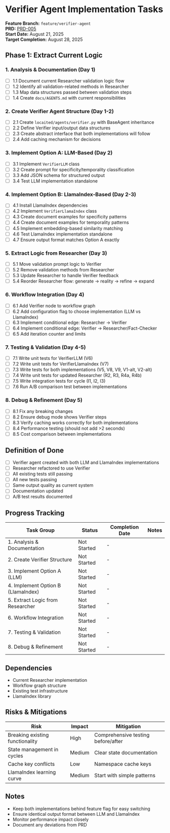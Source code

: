 # Verifier Agent Implementation Tasks

**Feature Branch:** `feature/verifier-agent`  
**PRD:** [PRD-005](prd_005_verifier_agent.md)  
**Start Date:** August 21, 2025  
**Target Completion:** August 28, 2025  

## Phase 1: Extract Current Logic

### 1. Analysis & Documentation (Day 1)
- [ ] 1.1 Document current Researcher validation logic flow
- [ ] 1.2 Identify all validation-related methods in Researcher
- [ ] 1.3 Map data structures passed between validation steps
- [ ] 1.4 Create `docs/AGENTS.md` with current responsibilities

### 2. Create Verifier Agent Structure (Day 1-2)
- [ ] 2.1 Create `locaited/agents/verifier.py` with BaseAgent inheritance
- [ ] 2.2 Define Verifier input/output data structures
- [ ] 2.3 Create abstract interface that both implementations will follow
- [ ] 2.4 Add caching mechanism for decisions

### 3. Implement Option A: LLM-Based (Day 2)
- [ ] 3.1 Implement `VerifierLLM` class
- [ ] 3.2 Create prompt for specificity/temporality classification
- [ ] 3.3 Add JSON schema for structured output
- [ ] 3.4 Test LLM implementation standalone

### 4. Implement Option B: LlamaIndex-Based (Day 2-3)
- [ ] 4.1 Install LlamaIndex dependencies
- [ ] 4.2 Implement `VerifierLlamaIndex` class
- [ ] 4.3 Create document examples for specificity patterns
- [ ] 4.4 Create document examples for temporality patterns
- [ ] 4.5 Implement embedding-based similarity matching
- [ ] 4.6 Test LlamaIndex implementation standalone
- [ ] 4.7 Ensure output format matches Option A exactly

### 5. Extract Logic from Researcher (Day 3)
- [ ] 5.1 Move validation prompt logic to Verifier
- [ ] 5.2 Remove validation methods from Researcher
- [ ] 5.3 Update Researcher to handle Verifier feedback
- [ ] 5.4 Reorder Researcher flow: generate → reality → refine → expand

### 6. Workflow Integration (Day 4)
- [ ] 6.1 Add Verifier node to workflow graph
- [ ] 6.2 Add configuration flag to choose implementation (LLM vs LlamaIndex)
- [ ] 6.3 Implement conditional edge: Researcher → Verifier
- [ ] 6.4 Implement conditional edge: Verifier → Researcher/Fact-Checker
- [ ] 6.5 Add iteration counter and limits

### 7. Testing & Validation (Day 4-5)
- [ ] 7.1 Write unit tests for VerifierLLM (V6)
- [ ] 7.2 Write unit tests for VerifierLlamaIndex (V7)
- [ ] 7.3 Write tests for both implementations (V5, V8, V9, V1-alt, V2-alt)
- [ ] 7.4 Write unit tests for updated Researcher (R2, R3, R4a, R4b)
- [ ] 7.5 Write integration tests for cycle (I1, I2, I3)
- [ ] 7.6 Run A/B comparison test between implementations

### 8. Debug & Refinement (Day 5)
- [ ] 8.1 Fix any breaking changes
- [ ] 8.2 Ensure debug mode shows Verifier steps
- [ ] 8.3 Verify caching works correctly for both implementations
- [ ] 8.4 Performance testing (should not add >2 seconds)
- [ ] 8.5 Cost comparison between implementations

## Definition of Done

- [ ] Verifier agent created with both LLM and LlamaIndex implementations
- [ ] Researcher refactored to use Verifier
- [ ] All existing tests still passing
- [ ] All new tests passing
- [ ] Same output quality as current system
- [ ] Documentation updated
- [ ] A/B test results documented

## Progress Tracking

| Task Group | Status | Completion Date | Notes |
|------------|--------|-----------------|-------|
| 1. Analysis & Documentation | Not Started | - | |
| 2. Create Verifier Structure | Not Started | - | |
| 3. Implement Option A (LLM) | Not Started | - | |
| 4. Implement Option B (LlamaIndex) | Not Started | - | |
| 5. Extract Logic from Researcher | Not Started | - | |
| 6. Workflow Integration | Not Started | - | |
| 7. Testing & Validation | Not Started | - | |
| 8. Debug & Refinement | Not Started | - | |

## Dependencies

- Current Researcher implementation
- Workflow graph structure
- Existing test infrastructure
- LlamaIndex library

## Risks & Mitigations

| Risk | Impact | Mitigation |
|------|--------|------------|
| Breaking existing functionality | High | Comprehensive testing before/after |
| State management in cycles | Medium | Clear state documentation |
| Cache key conflicts | Low | Namespace cache keys |
| LlamaIndex learning curve | Medium | Start with simple patterns |

## Notes

- Keep both implementations behind feature flag for easy switching
- Ensure identical output format between LLM and LlamaIndex
- Monitor performance impact closely
- Document any deviations from PRD